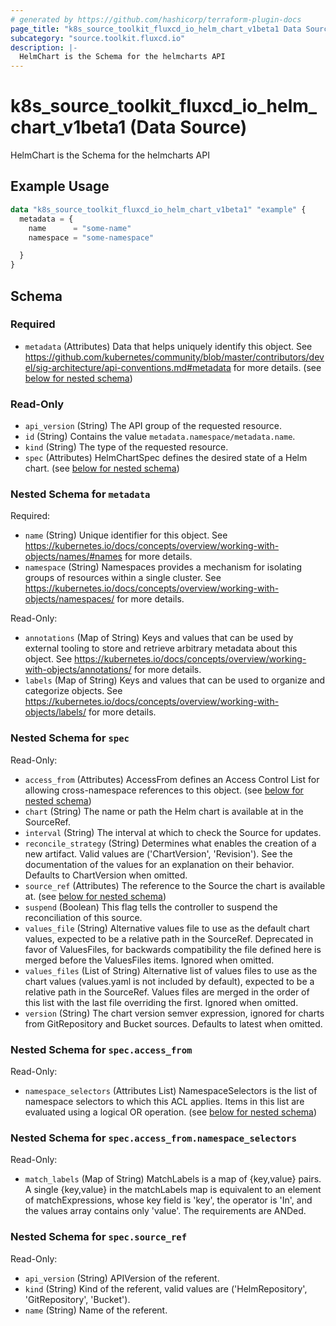 ```yaml
---
# generated by https://github.com/hashicorp/terraform-plugin-docs
page_title: "k8s_source_toolkit_fluxcd_io_helm_chart_v1beta1 Data Source - terraform-provider-k8s"
subcategory: "source.toolkit.fluxcd.io"
description: |-
  HelmChart is the Schema for the helmcharts API
---
```


# k8s_source_toolkit_fluxcd_io_helm_chart_v1beta1 (Data Source)

HelmChart is the Schema for the helmcharts API

## Example Usage

```terraform
data "k8s_source_toolkit_fluxcd_io_helm_chart_v1beta1" "example" {
  metadata = {
    name      = "some-name"
    namespace = "some-namespace"

  }
}
```

<!-- schema generated by tfplugindocs -->
## Schema

### Required

- `metadata` (Attributes) Data that helps uniquely identify this object. See https://github.com/kubernetes/community/blob/master/contributors/devel/sig-architecture/api-conventions.md#metadata for more details. (see [below for nested schema](#nestedatt--metadata))

### Read-Only

- `api_version` (String) The API group of the requested resource.
- `id` (String) Contains the value `metadata.namespace/metadata.name`.
- `kind` (String) The type of the requested resource.
- `spec` (Attributes) HelmChartSpec defines the desired state of a Helm chart. (see [below for nested schema](#nestedatt--spec))

<a id="nestedatt--metadata"></a>
### Nested Schema for `metadata`

Required:

- `name` (String) Unique identifier for this object. See https://kubernetes.io/docs/concepts/overview/working-with-objects/names/#names for more details.
- `namespace` (String) Namespaces provides a mechanism for isolating groups of resources within a single cluster. See https://kubernetes.io/docs/concepts/overview/working-with-objects/namespaces/ for more details.

Read-Only:

- `annotations` (Map of String) Keys and values that can be used by external tooling to store and retrieve arbitrary metadata about this object. See https://kubernetes.io/docs/concepts/overview/working-with-objects/annotations/ for more details.
- `labels` (Map of String) Keys and values that can be used to organize and categorize objects. See https://kubernetes.io/docs/concepts/overview/working-with-objects/labels/ for more details.


<a id="nestedatt--spec"></a>
### Nested Schema for `spec`

Read-Only:

- `access_from` (Attributes) AccessFrom defines an Access Control List for allowing cross-namespace references to this object. (see [below for nested schema](#nestedatt--spec--access_from))
- `chart` (String) The name or path the Helm chart is available at in the SourceRef.
- `interval` (String) The interval at which to check the Source for updates.
- `reconcile_strategy` (String) Determines what enables the creation of a new artifact. Valid values are ('ChartVersion', 'Revision'). See the documentation of the values for an explanation on their behavior. Defaults to ChartVersion when omitted.
- `source_ref` (Attributes) The reference to the Source the chart is available at. (see [below for nested schema](#nestedatt--spec--source_ref))
- `suspend` (Boolean) This flag tells the controller to suspend the reconciliation of this source.
- `values_file` (String) Alternative values file to use as the default chart values, expected to be a relative path in the SourceRef. Deprecated in favor of ValuesFiles, for backwards compatibility the file defined here is merged before the ValuesFiles items. Ignored when omitted.
- `values_files` (List of String) Alternative list of values files to use as the chart values (values.yaml is not included by default), expected to be a relative path in the SourceRef. Values files are merged in the order of this list with the last file overriding the first. Ignored when omitted.
- `version` (String) The chart version semver expression, ignored for charts from GitRepository and Bucket sources. Defaults to latest when omitted.

<a id="nestedatt--spec--access_from"></a>
### Nested Schema for `spec.access_from`

Read-Only:

- `namespace_selectors` (Attributes List) NamespaceSelectors is the list of namespace selectors to which this ACL applies. Items in this list are evaluated using a logical OR operation. (see [below for nested schema](#nestedatt--spec--access_from--namespace_selectors))

<a id="nestedatt--spec--access_from--namespace_selectors"></a>
### Nested Schema for `spec.access_from.namespace_selectors`

Read-Only:

- `match_labels` (Map of String) MatchLabels is a map of {key,value} pairs. A single {key,value} in the matchLabels map is equivalent to an element of matchExpressions, whose key field is 'key', the operator is 'In', and the values array contains only 'value'. The requirements are ANDed.



<a id="nestedatt--spec--source_ref"></a>
### Nested Schema for `spec.source_ref`

Read-Only:

- `api_version` (String) APIVersion of the referent.
- `kind` (String) Kind of the referent, valid values are ('HelmRepository', 'GitRepository', 'Bucket').
- `name` (String) Name of the referent.
